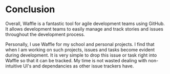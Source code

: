 # Conclusion

Overall, Waffle is a fantastic tool for agile development teams using GitHub. It allows development teams to easily manage and track stories and issues throughout the development process. 

Personally, I use Waffle for my school and personal projects. I find that when I am working on such projects, issues and tasks become evident during development. It is very simple to drop this issue or task right into Waffle so that it can be tracked. My time is not wasted dealing with non-intuitive UI's and dependancies as other issue trackers have. 